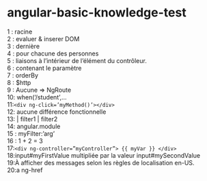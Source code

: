 # angular-basic-knowledge-test
1 : racine<br />
2 : evaluer & inserer DOM<br />
3 : dernière<br />
4 : pour chacune des personnes<br />
5 : liaisons à l’intérieur de l’élément du contrôleur.<br />
6 : contenant le paramètre<br />
7 : orderBy<br />
8 : $http<br />
9 : Aucune => NgRoute<br />
10: when(‘/student’,...<br />
11:`<div ng-click=’myMethod()’></div>` <br />
12: aucune différence fonctionnelle <br />
13:  | filter1 | filter2 <br />
14: angular.module <br />
15 : myFilter:’arg’<br />
16 : 1 + 2 = 3<br /> 
17:`<div ng-controller=”myController”> {{ myVar }} </div>`<br />
18:input#myFirstValue multipliée par la valeur input#mySecondValue<br />
19:À afficher des messages selon les règles de localisation en-US.<br />
20:a ng-href<br />
